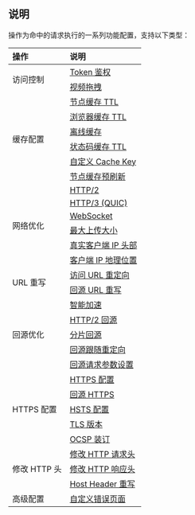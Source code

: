 ## 说明
操作为命中的请求执行的一系列功能配置，支持以下类型：
<table>
<thead>
<tr>
<th align="left">操作</th>
<th align="left">说明</th>
</tr>
</thead>
<tbody><tr>
<td rowspan=2>访问控制</td>
<td align="left"><a href="https://cloud.tencent.com/document/product/1552/71007">Token 鉴权</a></td>
</tr>
<tr>
<td align="left"><a href="https://cloud.tencent.com/document/product/1552/73025">视频拖拽</a></td>
</tr>
<tr>
<td rowspan=6>缓存配置</td>
<td align="left"><a href="https://cloud.tencent.com/document/product/1552/70777">节点缓存 TTL</a></td>
</tr>
<tr>
 <td align="left"><a href="https://cloud.tencent.com/document/product/1552/70758">浏览器缓存 TTL</a></td>
</tr>
<tr>
 <td align="left"><a href="https://cloud.tencent.com/document/product/1552/70760">离线缓存</a></td>
</tr>
<tr>
 <td align="left"><a href="https://cloud.tencent.com/document/product/1552/73023">状态码缓存 TTL</a></td>
</tr>
<tr>
 <td align="left"><a href="https://cloud.tencent.com/document/product/1552/74619">自定义 Cache Key</a></td>
</tr>
<tr>
 <td align="left"><a href="https://cloud.tencent.com/document/product/1552/76431">节点缓存预刷新</a></td>
</tr>
<tr>
<td rowspan=6>网络优化</td>
<td align="left"><a href="https://cloud.tencent.com/document/product/1552/70780">HTTP/2</a></td>
</tr>
<tr>
 <td align="left"><a href="https://cloud.tencent.com/document/product/1552/70781">HTTP/3 (QUIC)</a></td>
</tr>
<tr>
 <td align="left"><a href="https://cloud.tencent.com/document/product/1552/73071">WebSocket</a></td>
</tr>
<tr>
 <td align="left"><a href="https://cloud.tencent.com/document/product/1552/70782">最大上传大小</a></td>
</tr>
<tr>
 <td align="left"><a href="https://cloud.tencent.com/document/product/1552/73133">真实客户端 IP 头部</a></td>
</tr>
<tr>
 <td align="left"><a href="https://cloud.tencent.com/document/product/1552/80978">客户端 IP 地理位置</a></td>
</tr>
<tr>
<td rowspan=2>URL 重写</td>
<td align="left"><a href="https://cloud.tencent.com/document/product/1552/71006">访问 URL 重定向</a></td>
</tr>
<tr>
 <td align="left"><a href="https://cloud.tencent.com/document/product/1552/71009">回源 URL 重写</a></td>
</tr>
<tr>
<td rowspan=5>回源优化</td>
<td align="left"><a href="https://cloud.tencent.com/document/product/1552/70959">智能加速</a></td>
</tr>
<tr>
 <td align="left"><a href="https://cloud.tencent.com/document/product/1552/71008">HTTP/2 回源</a></td>
</tr>
<tr>
 <td align="left"><a href="https://cloud.tencent.com/document/product/1552/73026">分片回源</a></td>
</tr>
<tr>
 <td align="left"><a href="https://cloud.tencent.com/document/product/1552/82266">回源跟随重定向</a></td>
</tr>
<tr>
 <td align="left"><a href="https://cloud.tencent.com/document/product/1552/82627">回源请求参数设置</a></td>
</tr>
<tr>
<td rowspan=5>HTTPS 配置</td>
<td align="left"><a href="https://cloud.tencent.com/document/product/1552/70992">HTTPS 配置</a></td>
</tr>
<tr>
 <td align="left"><a href="https://cloud.tencent.com/document/product/1552/70992"">回源 HTTPS</a></td>
</tr>
<tr>
 <td align="left"><a href="https://cloud.tencent.com/document/product/1552/70992"">HSTS 配置</a></td>
</tr>
<tr>
 <td align="left"><a href="https://cloud.tencent.com/document/product/1552/70992"">TLS 版本</a></td>
</tr>
<tr>
 <td align="left"><a href="https://cloud.tencent.com/document/product/1552/70992"">OCSP 装订</a></td>
</tr>
<tr>
<td rowspan=3>修改 HTTP 头</td>
<td align="left"><a href="https://cloud.tencent.com/document/product/1552/71012">修改 HTTP 请求头</a></td>
</tr>
<tr>
 <td align="left"><a href="https://cloud.tencent.com/document/product/1552/71011">修改 HTTP 响应头</a></td>
</tr>
<tr>
 <td align="left"><a href="https://cloud.tencent.com/document/product/1552/73024">Host Header 重写</a></td>
</tr>
<tr>
<td align="left">高级配置</td>
<td align="left"><a href="https://cloud.tencent.com/document/product/1552/71010">自定义错误页面</a></td>
</tr>
</tbody></table>
